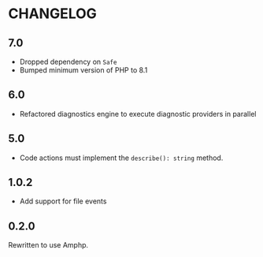 CHANGELOG
=========

7.0
---

- Dropped dependency on `Safe`
- Bumped minimum version of PHP to 8.1

6.0
---

- Refactored diagnostics engine to execute diagnostic providers in parallel

5.0
---

- Code actions must implement the `describe(): string` method.

1.0.2
-----

- Add support for file events

0.2.0
-----

Rewritten to use Amphp.
